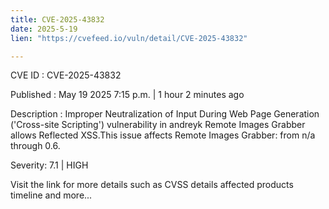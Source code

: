 ```yaml
---
title: CVE-2025-43832
date: 2025-5-19
lien: "https://cvefeed.io/vuln/detail/CVE-2025-43832"

---
```


CVE ID : CVE-2025-43832

Published :  May 19
2025
7:15 p.m. | 1 hour
2 minutes ago

Description : Improper Neutralization of Input During Web Page Generation ('Cross-site Scripting') vulnerability in andreyk Remote Images Grabber allows Reflected XSS.This issue affects Remote Images Grabber: from n/a through 0.6.

Severity: 7.1 | HIGH

Visit the link for more details
such as CVSS details
affected products
timeline
and more...
